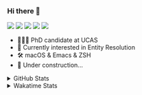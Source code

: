 ### Hi there 👋

[![](https://img.shields.io/badge/-Email-325180?logo=maildotru&logoColor=white&style=flat-square)](mailto:hi@wang.tianshu.me)
[![](https://img.shields.io/badge/-GitHub-black?logo=GitHub&style=flat-square)](https://github.com/tshu-w)
[![](https://img.shields.io/badge/-Telegram-26a5e4?labelColor=fafafa&logo=telegram&style=flat-square)](https://t.me/tshu_w) 
[![](https://img.shields.io/badge/-Twitter-1da1f2?logo=Twitter&logoColor=white&style=flat-square)](https://twitter.com/tshu_w)
[![](https://komarev.com/ghpvc/?username=tshu-w&color=blueviolet&style=flat-square)]()



- 🧑🏻‍🎓 PhD candidate at UCAS
- 🔭 Currently interested in Entity Resolution
- 🛠 macOS & Emacs & ZSH
- 🚧 Under construction...

<details>

<summary>GitHub Stats</summary>

![Tianshu's GitHub stats](https://github-readme-stats.vercel.app/api?username=tshu-w&show_icons=true&theme=buefy&count_private=true)
  
</details>


<details>
  <summary>Wakatime Stats</summary>

  Currently, files accessed by tramp cannot be tracked by wakatime, see https://github.com/wakatime/wakatime-mode/issues/27
  <br>
  
<!--START_SECTION:waka-->
![Code Time](http://img.shields.io/badge/Code%20Time-6%2C110%20hrs%2021%20mins-blue)

**I'm an Early 🐤** 

```text
🌞 Morning    81 commits     ████░░░░░░░░░░░░░░░░░░░░░   18.33% 
🌆 Daytime    207 commits    ███████████░░░░░░░░░░░░░░   46.83% 
🌃 Evening    146 commits    ████████░░░░░░░░░░░░░░░░░   33.03% 
🌙 Night      8 commits      ░░░░░░░░░░░░░░░░░░░░░░░░░   1.81%

```
📅 **I'm Most Productive on Tuesday** 

```text
Monday       76 commits     ████░░░░░░░░░░░░░░░░░░░░░   17.19% 
Tuesday      121 commits    ██████░░░░░░░░░░░░░░░░░░░   27.38% 
Wednesday    53 commits     ███░░░░░░░░░░░░░░░░░░░░░░   11.99% 
Thursday     32 commits     █░░░░░░░░░░░░░░░░░░░░░░░░   7.24% 
Friday       66 commits     ███░░░░░░░░░░░░░░░░░░░░░░   14.93% 
Saturday     61 commits     ███░░░░░░░░░░░░░░░░░░░░░░   13.8% 
Sunday       33 commits     █░░░░░░░░░░░░░░░░░░░░░░░░   7.47%

```


📊 **This Week I Spent My Time On** 

```text
💬 Programming Languages: 
sh                       26 hrs 44 mins      █████████████████████████   100.0%

🔥 Editors: 
Zsh                      26 hrs 44 mins      █████████████████████████   100.0%

🐱‍💻 Projects: 
universal-blocker        12 hrs 45 mins      ████████████░░░░░░░░░░░░░   47.7% 
jhu-mt-hw                7 hrs 54 mins       ███████░░░░░░░░░░░░░░░░░░   29.6% 
Terminal                 6 hrs 4 mins        █████░░░░░░░░░░░░░░░░░░░░   22.71%

💻 Operating System: 
Linux                    14 hrs 39 mins      █████████████░░░░░░░░░░░░   54.84% 
Mac                      12 hrs 4 mins       ███████████░░░░░░░░░░░░░░   45.16%

```

**I Mostly Code in Python** 

```text
Python                   11 repos            ████████████░░░░░░░░░░░░░   50.0% 
HTML                     2 repos             ██░░░░░░░░░░░░░░░░░░░░░░░   9.09% 
Emacs Lisp               2 repos             ██░░░░░░░░░░░░░░░░░░░░░░░   9.09% 
JavaScript               2 repos             ██░░░░░░░░░░░░░░░░░░░░░░░   9.09% 
TeX                      2 repos             ██░░░░░░░░░░░░░░░░░░░░░░░   9.09%

```



 Last Updated on 06/11/2022 08:06:57 UTC
<!--END_SECTION:waka-->
</details>
